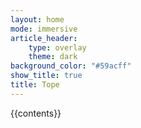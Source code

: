 ```yaml
---
layout: home
mode: immersive
article_header:
    type: overlay
    theme: dark
background_color: "#59acff"
show_title: true
title: Tope
---
```

{{contents}}
